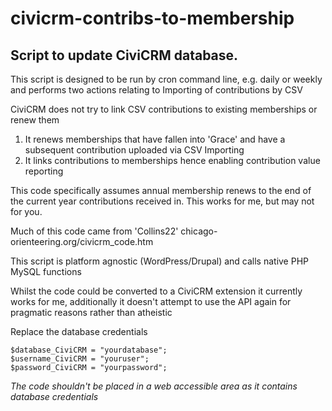 # civicrm-contribs-to-membership
## Script to update CiviCRM database.

This script is designed to be run by cron command line, e.g. daily or weekly  and performs two actions
relating to Importing of contributions by CSV

CiviCRM does not try to link CSV contributions to existing memberships or renew them

1. It renews memberships that have fallen into 'Grace' and have a subsequent contribution  uploaded via CSV Importing
2. It links contributions to memberships hence enabling contribution value reporting

This code specifically assumes annual membership renews to the end of the current year contributions received in.
This works for me, but may not for you.


Much of this code came from 'Collins22' chicago-orienteering.org/civicrm_code.htm

This script is platform agnostic (WordPress/Drupal) and calls native PHP MySQL functions

Whilst the code could be converted to a CiviCRM extension it currently works for me, additionally it doesn't attempt
to use the API again for pragmatic reasons rather than atheistic

Replace the database credentials

 ```$hostname_CiviCRM = "localhost";
$database_CiviCRM = "yourdatabase";
$username_CiviCRM = "youruser";
$password_CiviCRM = "yourpassword";
```

*The code shouldn't be placed in a web accessible area as it contains database credentials*
